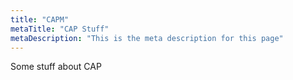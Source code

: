 ```yaml
---
title: "CAPM"
metaTitle: "CAP Stuff"
metaDescription: "This is the meta description for this page"
---
```


Some stuff about CAP